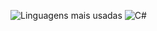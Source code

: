 
![Linguagens mais usadas](https://github-readme-stats.vercel.app/api/top-langs/?username=PauloLopes-1221&layout=compact&theme=dracula&hide_border=true)
![C#](https://img.shields.io/badge/C%23-%23239120.svg?style=for-the-badge&logo=c-sharp&logoColor=white)

